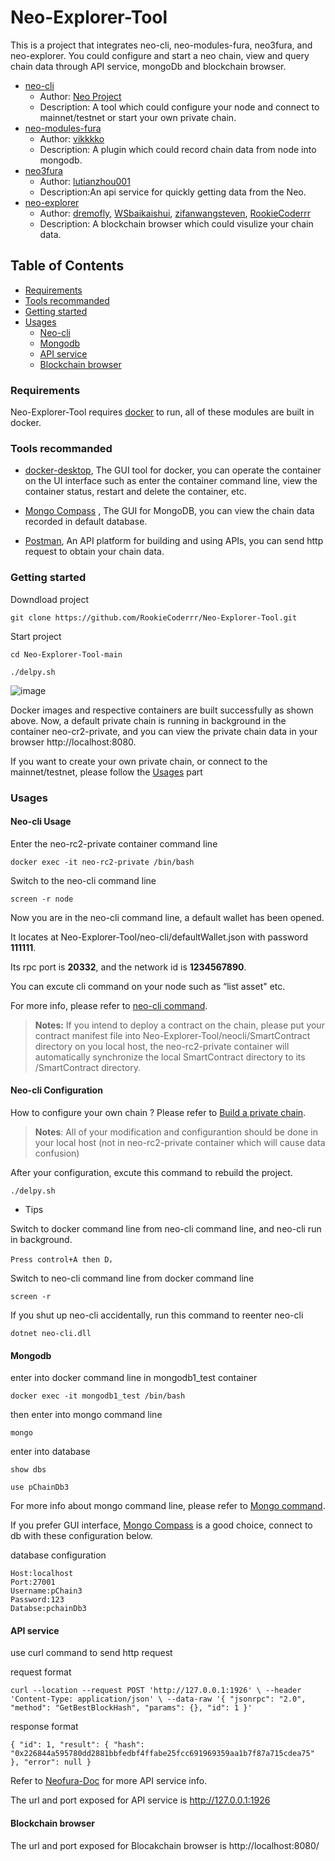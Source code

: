 # Neo-Explorer-Tool
This is a project that integrates neo-cli, neo-modules-fura, neo3fura, and neo-explorer. You could configure and start a neo chain, view and query chain data through API service, mongoDb and blockchain browser.
* [neo-cli](https://github.com/neo-project/neo-node)
  * Author: [Neo Project](https://github.com/neo-project)
  * Description: A tool which could configure your node and connect to mainnet/testnet or start your own private chain.
* [neo-modules-fura](https://github.com/neo-ngd/neo-modules-fura)
  *  Author: [vikkkko](https://github.com/vikkkko)
  *  Description: A plugin which could record chain data from node into mongodb. 
* [neo3fura](https://github.com/lutianzhou001/neo3fura)
  *  Author: [lutianzhou001](https://github.com/lutianzhou001)
  *  Description:An api service for quickly getting data from the Neo.
* [neo-explorer](https://github.com/RookieCoderrr/Neo-Explorer-UI)
  * Author: [dremofly](https://github.com/dremofly), [WSbaikaishui](https://github.com/WSbaikaishui), [zifanwangsteven](https://github.com/zifanwangsteven), [RookieCoderrr](https://github.com/RookieCoderrr)
  * Description: A blockchain browser which could visulize your chain data.

## Table of Contents

* [Requirements](#Requirements)
* [Tools recommanded](#tools-recommanded)
* [Getting started](#getting-started)
* [Usages](#Usages)
  * [Neo-cli](#Neo-cli-usage)
  * [Mongodb ](#Mongodb)
  * [API service ](#aPI-service )
  * [Blockchain browser](#blockchain-browser)

### Requirements
Neo-Explorer-Tool requires [docker](https://www.docker.com/products/docker-desktop) to run, all of these modules are built in docker.

### Tools recommanded
* [docker-desktop](https://www.docker.com/products/docker-desktop),
The GUI tool for docker, you can operate the container on the UI interface such as enter the container command line, view the container status, restart and delete the container, etc.

* [Mongo Compass](https://www.mongodb.com/products/compass) ,
The GUI for MongoDB, you can view the chain data recorded in default database.

* [Postman](https://www.postman.com/),
An API platform for building and using APIs, you can send http request to obtain your chain data.

### Getting started
Downdload project
```
git clone https://github.com/RookieCoderrr/Neo-Explorer-Tool.git
```
Start project 
```
cd Neo-Explorer-Tool-main
```
```
./delpy.sh 
```

![image](https://user-images.githubusercontent.com/86407596/132462791-0e4de6fe-78fc-4883-baca-2abc5341fd0d.png)

Docker images and respective containers are built successfully as shown above. Now, a default private chain is running in background in the container neo-cr2-private, and you can view the private chain data in your browser http://localhost:8080. 

If you want to create your own private chain, or connect to the mainnet/testnet, please follow the [Usages](#Usages) part

### Usages

#### Neo-cli Usage

Enter the neo-rc2-private container command line 
```
docker exec -it neo-rc2-private /bin/bash
```
Switch to the neo-cli command line
```
screen -r node 
```
Now you are in the neo-cli command line, a default wallet has been opened.

It locates at Neo-Explorer-Tool/neo-cli/defaultWallet.json with password **111111**. 

Its rpc port is **20332**, and the network id is **1234567890**. 

You can excute cli command on your node such as “list asset" etc. 

For more info, please refer to [neo-cli command](https://docs.neo.org/docs/en-us/node/cli/cli.html).

> **Notes:**
>If you intend to deploy a contract on the chain, please put your contract manifest file into Neo-Explorer-Tool/neocli/SmartContract directory on you local host,
the neo-rc2-private container will automatically synchronize the local SmartContract directory to its /SmartContract directory. 


#### Neo-cli Configuration

How to configure your own chain ?  Please refer to [Build a private chain](https://docs.neo.org/docs/en-us/develop/network/private-chain/solo.html).

> **Notes**:
>All of your modification and configurantion should be done in your local host (not in neo-rc2-private container which will cause data confusion)

After your configuration, excute this command to rebuild the project.
```
./delpy.sh 
```

* Tips

Switch to docker command line from neo-cli command line, and neo-cli run in background.
```
Press control+A then D，
```
Switch to neo-cli command line from docker command line
```
screen -r
```
If you shut up neo-cli accidentally, run this command to reenter neo-cli 
```
dotnet neo-cli.dll
```


#### Mongodb 

enter into docker command line in mongodb1_test container

```
docker exec -it mongodb1_test /bin/bash
```

then enter into mongo command line

```
mongo
```

enter into database 
```
show dbs
```
```
use pChainDb3
```

For more info about mongo command line, please refer to  [Mongo command](https://docs.mongodb.com/manual/tutorial/getting-started/).

If you prefer GUI interface, [Mongo Compass](https://www.mongodb.com/products/compass) is a good choice, connect to db with these configuration below.

database configuration
```
Host:localhost
Port:27001
Username:pChain3
Password:123
Databse:pchainDb3
```


#### API service

use curl command to send http request

request format
```
curl --location --request POST 'http://127.0.0.1:1926' \ --header 'Content-Type: application/json' \ --data-raw '{ "jsonrpc": "2.0", "method": "GetBestBlockHash", "params": {}, "id": 1 }'
```

response format
```
{ "id": 1, "result": { "hash": "0x226844a595780dd2881bbfedbf4ffabe25fcc691969359aa1b7f87a715cdea75" }, "error": null }
```

Refer to [Neofura-Doc](https://neo3phora-doc.readthedocs.io/en/latest/docs/APIs/index.html) for more API service info.

The url and port exposed for API service is http://127.0.0.1:1926

#### Blockchain browser

The url and port exposed for Blocakchain browser is http://localhost:8080/

